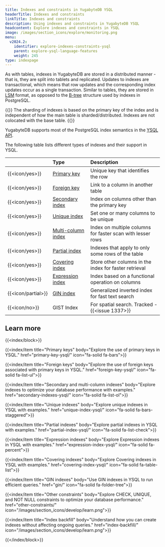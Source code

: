 ```yaml
---
title: Indexes and constraints in YugabyteDB YSQL
headerTitle: Indexes and constraints
linkTitle: Indexes and constraints
description: Using indexes and constraints in YugabyteDB YSQL
headcontent: Explore indexes and constraints in YSQL
image: /images/section_icons/explore/monitoring.png
menu:
  v2024.2:
    identifier: explore-indexes-constraints-ysql
    parent: explore-ysql-language-features
    weight: 245
type: indexpage
---
```


As with tables, indexes in YugabyteDB are stored in a distributed manner - that is, they are split into tablets and replicated. Updates to indexes are transactional, which means that row updates and the corresponding index updates occur as a single transaction. Similar to tables, they are stored in [LSM](https://en.wikipedia.org/wiki/Log-structured_merge-tree) format, as opposed to the [B-tree](https://www.postgresql.org/docs/current/btree-implementation.html#BTREE-STRUCTURE) structure used by indexes in PostgreSQL.

{{<note>}}
The sharding of indexes is based on the primary key of the index and is independent of how the main table is sharded/distributed. Indexes are not colocated with the base table.
{{</note>}}

YugabyteDB supports most of the PostgreSQL index semantics in the [YSQL API](../../../api/ysql/).

The following table lists different types of indexes and their support in YSQL.

|                | Type | Description  |
| :------------- | :--- | :--- |
| {{<icon/yes>}} | [Primary key](primary-key-ysql/) | Unique key that identifies the row |
| {{<icon/yes>}} | [Foreign key](foreign-key-ysql/) | Link to a column in another table |
| {{<icon/yes>}} | [Secondary index](secondary-indexes-ysql/) | Index on columns other than the primary key |
| {{<icon/yes>}} | [Unique index](unique-index-ysql/) | Set one or many columns to be unique |
| {{<icon/yes>}} | [Multi-column index](secondary-indexes-ysql/#multi-column-index) | Index on multiple columns for faster scan with lesser rows |
| {{<icon/yes>}} | [Partial index](partial-index-ysql/) | Indexes that apply to only some rows of the table |
| {{<icon/yes>}} | [Covering index](covering-index-ysql/) | Store other columns in the index for faster retrieval |
| {{<icon/yes>}} | [Expression index](expression-index-ysql/) | Index based on a functional operation on columns |
| {{<icon/partial>}} | [GIN index](gin) | Generalized inverted index for fast text search |
| {{<icon/no>}}  | GIST Index | For spatial search. Tracked - {{<issue 1337>}} |

## Learn more

{{<index/block>}}

  {{<index/item
    title="Primary keys"
    body="Explore the use of primary keys in YSQL."
    href="primary-key-ysql/"
    icon="fa-solid fa-bars">}}

  {{<index/item
    title="Foreign keys"
    body="Explore the use of foreign keys associated with primary keys in YSQL."
    href="foreign-key-ysql/"
    icon="fa-solid fa-list-ul">}}

  {{<index/item
    title="Secondary and multi-column indexes"
    body="Explore indexes to optimize your database performance with examples."
    href="secondary-indexes-ysql/"
    icon="fa-solid fa-list-ol">}}

  {{<index/item
    title="Unique indexes"
    body="Explore unique indexes in YSQL with examples."
    href="unique-index-ysql/"
    icon="fa-solid fa-bars-staggered">}}

  {{<index/item
    title="Partial indexes"
    body="Explore partial indexes in YSQL with examples."
    href="partial-index-ysql/"
    icon="fa-solid fa-list-check">}}

  {{<index/item
    title="Expression indexes"
    body="Explore Expression indexes in YSQL with examples."
    href="expression-index-ysql/"
    icon="fa-solid fa-percent">}}

   {{<index/item
    title="Covering indexes"
    body="Explore Covering indexes in YSQL with examples."
    href="covering-index-ysql/"
    icon="fa-solid fa-table-list">}}

  {{<index/item
    title="GIN indexes"
    body="Use GIN indexes in YSQL to run efficient queries."
    href="gin/"
    icon="fa-solid fa-folder-tree">}}

  {{<index/item
    title="Other constraints"
    body="Explore CHECK, UNIQUE, and NOT NULL constraints to optimize your database performance."
    href="other-constraints/"
    icon="/images/section_icons/develop/learn.png">}}

  {{<index/item
    title="Index backfill"
    body="Understand how you can create indexes without affecting ongoing queries."
    href="index-backfill/"
    icon="/images/section_icons/develop/learn.png">}}

{{</index/block>}}
